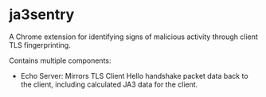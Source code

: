 # ja3sentry
A Chrome extension for identifying signs of malicious activity through client TLS fingerprinting.

Contains multiple components:
- Echo Server: Mirrors TLS Client Hello handshake packet data back to the client, including calculated JA3 data for the client.

